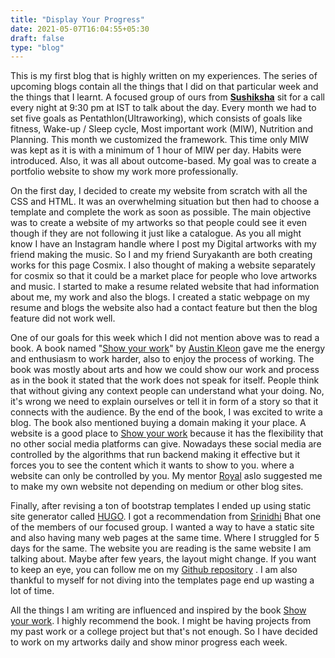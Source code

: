 ```yaml
---
title: "Display Your Progress"
date: 2021-05-07T16:04:55+05:30
draft: false
type: "blog"
---
```


This is my first blog that is highly written on my experiences. The series of upcoming blogs contain all the things that I did on that particular week and the things that I learnt. A focused group of ours from **[Sushiksha](https://sushiksha.konkanischolarship.com/)** sit for a call every night at 9:30 pm at IST to talk about the day. Every month we had to set five goals as Pentathlon(Ultraworking), which consists of goals like fitness, Wake-up / Sleep cycle, Most important work (MIW), Nutrition and Planning. This month we customized the framework. This time only MIW was kept as it is with a minimum of 1 hour of MIW per day. Habits were introduced. Also, it was all about outcome-based. My goal was to create a portfolio website to show my work more professionally.

On the first day, I decided to create my website from scratch with all the CSS and HTML. It was an overwhelming situation but then had to choose a template and complete the work as soon as possible. The main objective was to create a website of my artworks so that people could see it even though if they are not following it just like a catalogue. As you all might know I have an Instagram handle where I post my Digital artworks with my friend making the music. So I and my friend Suryakanth are both creating works for this page Cosmix. I also thought of making a website separately for cosmix so that it could be a market place for people who love artworks and music. I started to make a resume related website that had information about me, my work and also the blogs. I created a static webpage on my resume and blogs the website also had a contact feature but then the blog feature did not work well.

One of our goals for this week which I did not mention above was to read a book. A book named "[Show your work](https://www.amazon.in/Show-Your-Work-Austin-Kleon/dp/076117897X)" by [Austin Kleon](https://austinkleon.com/) gave me the energy and enthusiasm to work harder, also to enjoy the process of working. The book was mostly about arts and how we could show our work and process as in the book it stated that the work does not speak for itself. People think that without giving any context people can understand what your doing. No, it's wrong we need to explain ourselves or tell it in form of a story so that it connects with the audience. By the end of the book, I was excited to write a blog. The book also mentioned buying a domain making it your place. A website is a good place to [Show your work](https://www.amazon.in/Show-Your-Work-Austin-Kleon/dp/076117897X) because it has the flexibility that no other social media platforms can give. Nowadays these social media are controlled by the algorithms that run backend making it effective but it forces you to see the content which it wants to show to you. where a website can only be controlled by you. My mentor [Royal](https://rosequ.github.io/) aslo suggested me to make my own website not depending on medium or other blog sites.

Finally, after revising a ton of bootstrap templates I ended up using static site generator called [HUGO](https://gohugo.io/). I got a recommendation from [Srinidhi]() Bhat one of the members of our focused group. I wanted a way to have a static site and also having many web pages at the same time. Where I struggled for 5 days for the same. The website you are reading is the same website I am talking about. Maybe after few years, the layout might change. If you want to keep an eye, you can follow me on my [Github repository](https://github.com/RishabhNaik/RishabhNaik.github.io) . I am also thankful to myself for not diving into the templates page end up wasting a lot of time.

All the things I am writing are influenced and inspired by the book [Show your work](https://www.amazon.in/Show-Your-Work-Austin-Kleon/dp/076117897X). I highly recommend the book. I might be having projects from my past work or a college project but that's not enough. So I have decided to work on my artworks daily and show minor progress each week. 
